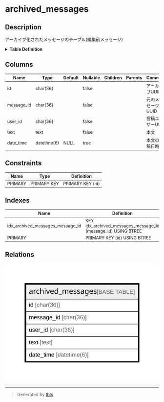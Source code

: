 # archived_messages

## Description

アーカイブ化されたメッセージのテーブル(編集前メッセージ)

<details>
<summary><strong>Table Definition</strong></summary>

```sql
CREATE TABLE `archived_messages` (
  `id` char(36) NOT NULL,
  `message_id` char(36) NOT NULL,
  `user_id` char(36) NOT NULL,
  `text` text CHARACTER SET utf8mb4 COLLATE utf8mb4_bin NOT NULL,
  `date_time` datetime(6) DEFAULT NULL,
  PRIMARY KEY (`id`),
  KEY `idx_archived_messages_message_id` (`message_id`)
) ENGINE=InnoDB DEFAULT CHARSET=utf8mb4
```

</details>

## Columns

| Name | Type | Default | Nullable | Children | Parents | Comment |
| ---- | ---- | ------- | -------- | -------- | ------- | ------- |
| id | char(36) |  | false |  |  | アーカイブUUID |
| message_id | char(36) |  | false |  |  | 元のメッセージUUID |
| user_id | char(36) |  | false |  |  | 投稿ユーザーUUID |
| text | text |  | false |  |  | 本文 |
| date_time | datetime(6) | NULL | true |  |  | 本文の投稿日時 |

## Constraints

| Name | Type | Definition |
| ---- | ---- | ---------- |
| PRIMARY | PRIMARY KEY | PRIMARY KEY (id) |

## Indexes

| Name | Definition |
| ---- | ---------- |
| idx_archived_messages_message_id | KEY idx_archived_messages_message_id (message_id) USING BTREE |
| PRIMARY | PRIMARY KEY (id) USING BTREE |

## Relations

![er](archived_messages.svg)

---

> Generated by [tbls](https://github.com/k1LoW/tbls)
